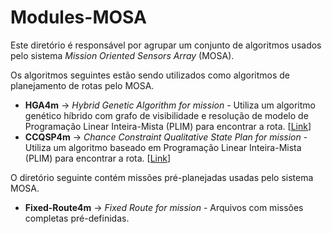 # Modules-MOSA

Este diretório é responsável por agrupar um conjunto de algoritmos usados pelo sistema *Mission Oriented Sensors Array* (MOSA). 

Os algoritmos seguintes estão sendo utilizados como algoritmos de planejamento de rotas pelo MOSA.

* **HGA4m** ->  *Hybrid Genetic Algorithm for mission* - Utiliza um algoritmo genético híbrido com grafo de visibilidade e resolução de modelo de Programação Linear Inteira-Mista (PLIM) para encontrar a rota. [[Link](https://dl.acm.org/citation.cfm?id=2908919)]
* **CCQSP4m** -> *Chance Constraint Qualitative State Plan for mission* - Utiliza um algoritmo baseado em Programação Linear Inteira-Mista (PLIM) para encontrar a rota. [[Link](http://www.teses.usp.br/teses/disponiveis/55/55134/tde-05122017-083420/pt-br.php)]

O diretório seguinte contém missões pré-planejadas usadas pelo sistema MOSA.

* **Fixed-Route4m** -> *Fixed Route for mission* - Arquivos com missões completas pré-definidas. 
